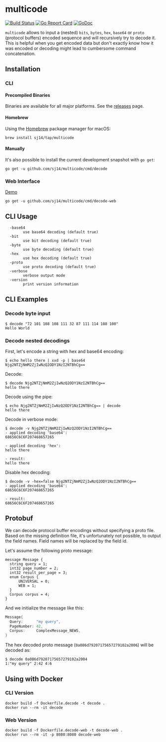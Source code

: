 # multicode

[![Build Status](https://travis-ci.org/sj14/multicode.svg?branch=master)](https://travis-ci.org/sj14/multicode)
[![Go Report Card](https://goreportcard.com/badge/github.com/sj14/multicode)](https://goreportcard.com/report/github.com/sj14/multicode)
[![GoDoc](https://godoc.org/github.com/sj14/multicode/decode?status.png)](https://godoc.org/github.com/sj14/multicode/decode)

`multicode` allows to input a (nested) `bits`, `bytes`, `hex`, `base64` or `proto` (protocol buffers) encoded sequence and will recursively try to decode it. This is helpful when you get encoded data but don't exactly know how it was encoded or decoding might lead to cumbersome command concatenation.

## Installation

### CLI

#### Precompiled Binaries

Binaries are available for all major platforms. See the [releases](https://github.com/sj14/multicode/releases) page.

#### Homebrew

Using the [Homebrew](https://brew.sh/) package manager for macOS:

``` text
brew install sj14/tap/multicode
```

#### Manually

It's also possible to install the current development snapshot with `go get`:

``` text
go get -u github.com/sj14/multicode/cmd/decode
```

### Web Interface

[Demo](https://multicode.herokuapp.com/)

``` text
go get -u github.com/sj14/multicode/cmd/decode-web
```

## CLI Usage

``` text
  -base64
        use base64 decoding (default true)
  -bit
        use bit decoding (default true)
  -byte
        use byte decoding (default true)
  -hex
        use hex decoding (default true)
  -proto
        use proto decoding (default true)
  -verbose
        verbose output mode
  -version
        print version information
```

## CLI Examples

### Decode byte input

```text
$ decode "72 101 108 108 111 32 87 111 114 108 100"
Hello World
```

### Decode nested decodings

First, let's encode a string with hex and base64 encoding:

``` text
$ echo hello there | xxd -p | base64
Njg2NTZjNmM2ZjIwNzQ2ODY1NzI2NTBhCg==
```

Decode:

``` text
$ decode Njg2NTZjNmM2ZjIwNzQ2ODY1NzI2NTBhCg==
hello there
```

Decode using the pipe:

``` text
$ echo Njg2NTZjNmM2ZjIwNzQ2ODY1NzI2NTBhCg== | decode
hello there
```

Decode in verbose mode:

``` text
$ decode -v Njg2NTZjNmM2ZjIwNzQ2ODY1NzI2NTBhCg==
- applied decoding 'base64':
68656C6C6F207468657265

- applied decoding 'hex':
hello there

- result:
hello there
```

Disable hex decoding:

``` text
$ decode -v -hex=false Njg2NTZjNmM2ZjIwNzQ2ODY1NzI2NTBhCg==
- applied decoding 'base64':
68656C6C6F207468657265

- result:
68656C6C6F207468657265
```



## Protobuf

We can decode protocol buffer encodings without specifying a proto file. Based on the missing definition file, it's unfortunately not possible, to output the field names. Field names will be replaced by the field id.

Let's assume the following proto message:

```text
message Message {
  string query = 1;
  int32 page_number = 2;
  int32 result_per_page = 3;
  enum Corpus {
      UNIVERSAL = 0;
      WEB = 1;
  }
  Corpus corpus = 4;
}
```

And we initialize the message like this:

```go
Message{
  Query:      "my query",
  PageNumber: 42,
  Corpus:     ComplexMessage_NEWS,
}
```

The hex decoded proto message (`0a086d79207175657279102a2006`) will be decoded as:

```text
$ decode 0a086d79207175657279102a2004
1:"my query" 2:42 4:6
```

## Using with Docker

### CLI Version

```text
docker build -f Dockerfile.decode -t decode .
docker run --rm -it decode
```

### Web Version

```text
docker build -f Dockerfile.decode-web -t decode-web .
docker run --rm -it -p 8080:8080 decode-web
```

